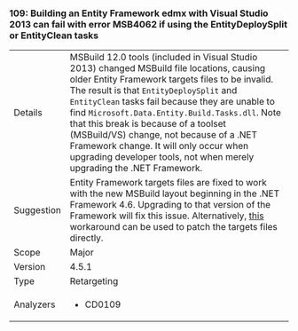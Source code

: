 ### 109: Building an Entity Framework edmx with Visual Studio 2013 can fail with error MSB4062 if using the EntityDeploySplit or EntityClean tasks

|   |   |
|---|---|
|Details|MSBuild 12.0 tools (included in Visual Studio 2013) changed MSBuild file locations, causing older Entity Framework targets files to be invalid. The result is that <code>EntityDeploySplit</code> and <code>EntityClean</code> tasks fail because they are unable to find <code>Microsoft.Data.Entity.Build.Tasks.dll</code>. Note that this break is because of a toolset (MSBuild/VS) change, not because of a .NET Framework change. It will only occur when upgrading developer tools, not when merely upgrading the .NET Framework.|
|Suggestion|Entity Framework targets files are fixed to work with the new MSBuild layout beginning in the .NET Framework 4.6. Upgrading to that version of the Framework will fix this issue. Alternatively, <a href="http://stackoverflow.com/a/24249247/131944">this</a> workaround can be used to patch the targets files directly.|
|Scope|Major|
|Version|4.5.1|
|Type|Retargeting|
|Analyzers|<ul><li>CD0109</li></ul>|

